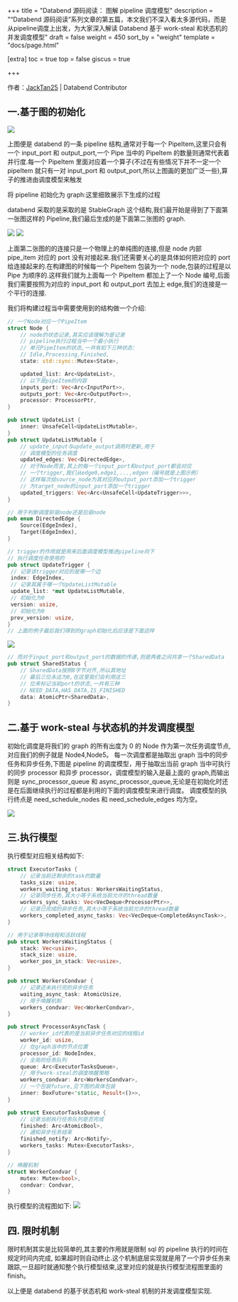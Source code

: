 +++
title = "Databend 源码阅读： 图解 pipeline 调度模型"
description = "“Databend 源码阅读”系列文章的第五篇，本文我们不深入看太多源代码，而是从pipeline调度上出发，为大家深入解读 Databend 基于 work-steal 和状态机的并发调度模型"
draft = false
weight = 450
sort_by = "weight"
template = "docs/page.html"

[extra]
toc = true
top = false
giscus = true

+++

作者：[JackTan25](https://github.com/JackTan25) | Databend Contributor

## 一.基于图的初始化

![](https://databend-internals.psiace.me/source-reading/pipeline_model_graph/1-pipeline-arch.png)

上图便是 databend 的一条 pipeline 结构,通常对于每一个 PipeItem,这里只会有一个 input_port 和 output_port,一个 Pipe 当中的 PipeItem 的数量则通常代表着并行度.每一个 PipeItem 里面对应着一个算子(不过在有些情况下并不一定一个 pipeItem 就只有一对 input_port 和 output_port,所以上图画的更加广泛一些),算子的推进由调度模型来触发

将 pipeline 初始化为 graph:这里细致展示下生成的过程

databend 采取的是采取的是 StableGraph 这个结构,我们最开始是得到了下面第一张图这样的 Pipeline,我们最后生成的是下面第二张图的 graph.

![](https://databend-internals.psiace.me/source-reading/pipeline_model_graph/2-pipeline-graph-build-01.jpg)
![](https://databend-internals.psiace.me/source-reading/pipeline_model_graph/3-pipeline-graph-build-02.jpg)

上面第二张图的的连接只是一个物理上的单纯图的连接,但是 node 内部 pipe_item 对应的 port 没有对接起来.我们还需要关心的是具体如何把对应的 port 给连接起来的.在构建图的时候每一个 PipeItem 包装为一个 node,包装的过程是以 Pipe 为顺序的.这样我们就为上面每一个 PipeItem 都加上了一个 Node 编号,后面我们需要按照为对应的 input_port 和 output_port 去加上 edge,我们的连接是一个平行的连接.

我们将构建过程当中需要使用到的结构做一个介绍:

```rust
// 一个Node对应一个PipeItem
struct Node {
    // node的状态记录,其实应该理解为是记录
    // pipeline执行过程当中一个最小执行
    // 单元PipeItem的状态,一共有如下三种状态:
    // Idle,Processing,Finished,
    state: std::sync::Mutex<State>,

    updated_list: Arc<UpdateList>,
    // 以下是pipeItem的内容
    inputs_port: Vec<Arc<InputPort>>,
    outputs_port: Vec<Arc<OutputPort>>,
    processor: ProcessorPtr,
}

pub struct UpdateList {
    inner: UnsafeCell<UpdateListMutable>,
}
pub struct UpdateListMutable {
    // update_input与update_output调用时更新,用于
    // 调度模型的任务调度
    updated_edges: Vec<DirectedEdge>,
    // 对于Node而言,其上的每一个input_port和output_port都会对应
    // 一个trigger,我们从edge0,edge1,...,edgen（编号就是上图示例）
    // 这样每次给source_node为其对应的output_port添加一个trigger
    // 为target_node的input_port添加一个trigger
    updated_triggers: Vec<Arc<UnsafeCell<UpdateTrigger>>>,
}

// 用于判断调度前驱node还是后驱node
pub enum DirectedEdge {
    Source(EdgeIndex),
    Target(EdgeIndex),
}

// trigger的作用就是用来后面调度模型推进pipeline向下
// 执行调度任务使用的
pub struct UpdateTrigger {
 // 记录该trigger对应的是哪一个边
 index: EdgeIndex,
 // 记录其属于哪一个UpdateListMutable
 update_list: *mut UpdateListMutable,
 // 初始化为0
 version: usize,
 // 初始化为0
 prev_version: usize,
}
// 上面的例子最后我们得到的graph初始化后应该是下面这样
```

![](https://databend-internals.psiace.me/source-reading/pipeline_model_graph/4-pipeline-graph-build-03.jpg)

```rust
// 而对于input_port和output_port的数据的传递,则是两者之间共享一个SharedData
pub struct SharedStatus {
    // SharedData按照8字节对齐,所以其地址
    // 最后三位永远为0,在这里我们会利用这三
    // 位来标记当前port的状态,一共有三种
    // NEED_DATA,HAS_DATA,IS_FINISHED
    data: AtomicPtr<SharedData>,
}
```

## 二.基于 work-steal 与状态机的并发调度模型

初始化调度是将我们的 graph 的所有出度为 0 的 Node 作为第一次任务调度节点,对应我们的例子就是 Node4,Node5。 每一次调度都是抽取出 graph 当中的同步任务和异步任务,下图是 pipeline 的调度模型，用于抽取出当前 graph 当中可执行的同步 processor 和异步 processor，调度模型的输入是最上面的 graph,而输出则是 sync_processor_queue 和 async_processor_queue,无论是在初始化时还是在后面继续执行的过程都是利用的下面的调度模型来进行调度。 调度模型的执行终点是 need_schedule_nodes 和 need_schedule_edges 均为空。

![](https://databend-internals.psiace.me/source-reading/pipeline_model_graph/5-pipeline-model.jpg)

## 三.执行模型

执行模型对应相关结构如下:

```rust
struct ExecutorTasks {
    // 记录当前还剩余的task的数量
    tasks_size: usize,
    workers_waiting_status: WorkersWaitingStatus,
    // 记录同步任务,其大小等于系统当前允许的thread数量
    workers_sync_tasks: Vec<VecDeque<ProcessorPtr>>,
    // 记录已完成的异步任务,其大小等于系统当前允许的thread数量
    workers_completed_async_tasks: Vec<VecDeque<CompletedAsyncTask>>,
}

// 用于记录等待线程和活跃线程
pub struct WorkersWaitingStatus {
    stack: Vec<usize>,
    stack_size: usize,
    worker_pos_in_stack: Vec<usize>,
}

pub struct WorkersCondvar {
    // 记录还未执行完的异步任务
    waiting_async_task: AtomicUsize,
    // 用于唤醒机制
    workers_condvar: Vec<WorkerCondvar>,
}

pub struct ProcessorAsyncTask {
    // worker_id代表的是当前异步任务对应的线程id
    worker_id: usize,
    // 在graph当中的节点位置
    processor_id: NodeIndex,
    // 全局的任务队列
    queue: Arc<ExecutorTasksQueue>,
    // 用于work-steal的调度唤醒策略
    workers_condvar: Arc<WorkersCondvar>,
    // 一个包装future,见下图的具体包装
    inner: BoxFuture<'static, Result<()>>,
}

pub struct ExecutorTasksQueue {
    // 记录当前执行任务队列是否完成
    finished: Arc<AtomicBool>,
    // 通知异步任务结束
    finished_notify: Arc<Notify>,
    workers_tasks: Mutex<ExecutorTasks>,
}

// 唤醒机制
struct WorkerCondvar {
    mutex: Mutex<bool>,
    condvar: Condvar,
}
```

执行模型的流程图如下:
![](https://databend-internals.psiace.me/source-reading/pipeline_model_graph/6-parallel-pipeline-model.jpg)

## 四. 限时机制

限时机制其实是比较简单的,其主要的作用就是限制 sql 的 pipeline 执行的时间在规定时间内完成,
如果超时则自动终止.这个机制底层实现就是用了一个异步任务来跟踪,一旦超时就通知整个执行模型结束,这里对应的就是执行模型流程图里面的 finish。

以上便是 databend 的基于状态机和 work-steal 机制的并发调度模型实现.
